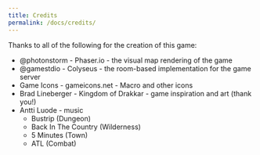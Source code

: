 ```yaml
---
title: Credits
permalink: /docs/credits/
---
```


Thanks to all of the following for the creation of this game:

* @photonstorm - Phaser.io - the visual map rendering of the game
* @gamestdio - Colyseus - the room-based implementation for the game server
* Game Icons - gameicons.net - Macro and other icons
* Brad Lineberger - Kingdom of Drakkar - game inspiration and art (thank you!)
* Antti Luode - music
  * Bustrip (Dungeon)
  * Back In The Country (Wilderness)
  * 5 Minutes (Town)
  * ATL (Combat)
